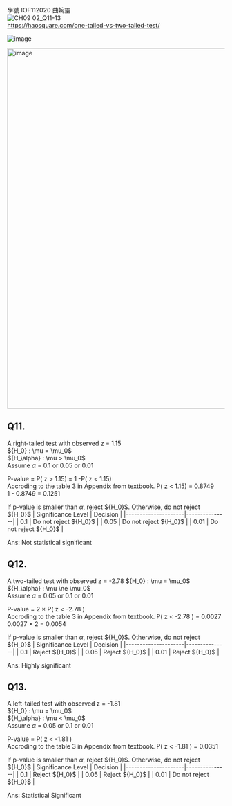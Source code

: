 學號 IOF112020 曲婉靈  
![CH09 02_Q11-13](https://github.com/user-attachments/assets/aeb0fc52-9712-495d-9999-7419aab92f89)  
https://haosquare.com/one-tailed-vs-two-tailed-test/

![image](https://github.com/user-attachments/assets/330b66ff-6289-45ff-9088-40a8b07a3a78)

<img width="832" alt="image" src="https://github.com/user-attachments/assets/2ee76cc5-040c-400f-9ad5-7ab2eaa0af2b">


## Q11.

A right-tailed test with observed z = 1.15  
$\{H_0} : \mu = \mu_0$  
$\{H_\alpha} : \mu > \mu_0$  
Assume $\alpha$ = 0.1 or 0.05 or 0.01

P-value = P( z > 1.15) = 1 -P( z < 1.15)  
Accroding to the table 3 in Appendix from textbook. P( z < 1.15) = 0.8749  
1 - 0.8749 = 0.1251  

If p-value is smaller than $\alpha$, reject $\{H_0}$. Otherwise, do not reject $\{H_0}$
| Significance Level | Decision      |
|---------------------|---------------|
| 0.1               | Do not reject $\{H_0}$    |
| 0.05                | Do not reject $\{H_0}$    |
| 0.01               | Do not reject $\{H_0}$     |

Ans: Not statistical significant

## Q12.

A two-tailed test with observed z = -2.78
$\{H_0} : \mu = \mu_0$  
$\{H_\alpha} : \mu \ne \mu_0$  
Assume $\alpha$ = 0.05 or 0.1 or 0.01

P-value = 2 $\times$ P( z < -2.78 )    
Accroding to the table 3 in Appendix from textbook. P( z < -2.78 ) = 0.0027  
0.0027 $\times$ 2 = 0.0054

If p-value is smaller than $\alpha$, reject $\{H_0}$. Otherwise, do not reject $\{H_0}$
| Significance Level | Decision      |
|---------------------|---------------|
| 0.1               | Reject $\{H_0}$    |
| 0.05                | Reject $\{H_0}$    |
| 0.01               | Reject $\{H_0}$     |

Ans: Highly significant 


## Q13.

A left-tailed test with observed z = -1.81  
$\{H_0} : \mu = \mu_0$  
$\{H_\alpha} : \mu < \mu_0$  
Assume $\alpha$ = 0.05 or 0.1 or 0.01

P-value = P( z < -1.81 )    
Accroding to the table 3 in Appendix from textbook. P( z < -1.81 ) = 0.0351

If p-value is smaller than $\alpha$, reject $\{H_0}$. Otherwise, do not reject $\{H_0}$
| Significance Level | Decision      |
|---------------------|---------------|
| 0.1               | Reject $\{H_0}$    |
| 0.05                | Reject $\{H_0}$    |
| 0.01               | Do not reject $\{H_0}$     |


Ans: Statistical Significant


